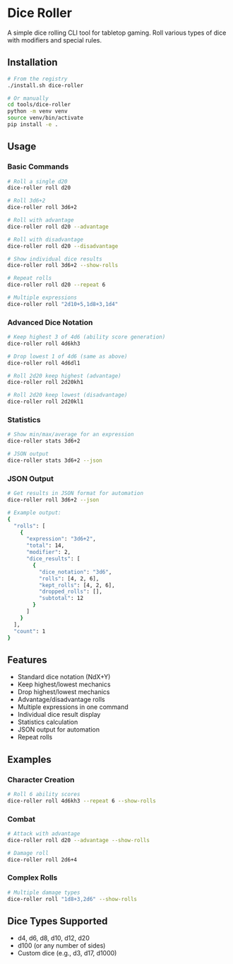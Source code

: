 # Dice Roller

A simple dice rolling CLI tool for tabletop gaming. Roll various types of dice with modifiers and special rules.

## Installation

```bash
# From the registry
./install.sh dice-roller

# Or manually
cd tools/dice-roller
python -m venv venv
source venv/bin/activate
pip install -e .
```

## Usage

### Basic Commands

```bash
# Roll a single d20
dice-roller roll d20

# Roll 3d6+2
dice-roller roll 3d6+2

# Roll with advantage
dice-roller roll d20 --advantage

# Roll with disadvantage
dice-roller roll d20 --disadvantage

# Show individual dice results
dice-roller roll 3d6+2 --show-rolls

# Repeat rolls
dice-roller roll d20 --repeat 6

# Multiple expressions
dice-roller roll "2d10+5,1d8+3,1d4"
```

### Advanced Dice Notation

```bash
# Keep highest 3 of 4d6 (ability score generation)
dice-roller roll 4d6kh3

# Drop lowest 1 of 4d6 (same as above)
dice-roller roll 4d6dl1

# Roll 2d20 keep highest (advantage)
dice-roller roll 2d20kh1

# Roll 2d20 keep lowest (disadvantage)
dice-roller roll 2d20kl1
```

### Statistics

```bash
# Show min/max/average for an expression
dice-roller stats 3d6+2

# JSON output
dice-roller stats 3d6+2 --json
```

### JSON Output

```bash
# Get results in JSON format for automation
dice-roller roll 3d6+2 --json

# Example output:
{
  "rolls": [
    {
      "expression": "3d6+2",
      "total": 14,
      "modifier": 2,
      "dice_results": [
        {
          "dice_notation": "3d6",
          "rolls": [4, 2, 6],
          "kept_rolls": [4, 2, 6],
          "dropped_rolls": [],
          "subtotal": 12
        }
      ]
    }
  ],
  "count": 1
}
```

## Features

- Standard dice notation (NdX+Y)
- Keep highest/lowest mechanics
- Drop highest/lowest mechanics
- Advantage/disadvantage rolls
- Multiple expressions in one command
- Individual dice result display
- Statistics calculation
- JSON output for automation
- Repeat rolls

## Examples

### Character Creation
```bash
# Roll 6 ability scores
dice-roller roll 4d6kh3 --repeat 6 --show-rolls
```

### Combat
```bash
# Attack with advantage
dice-roller roll d20 --advantage --show-rolls

# Damage roll
dice-roller roll 2d6+4
```

### Complex Rolls
```bash
# Multiple damage types
dice-roller roll "1d8+3,2d6" --show-rolls
```

## Dice Types Supported

- d4, d6, d8, d10, d12, d20
- d100 (or any number of sides)
- Custom dice (e.g., d3, d17, d1000)